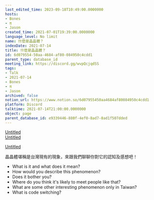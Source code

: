 ```yaml
---
last_edited_time: 2023-09-18T10:49:00.0000000
hosts:
- Bones
- π
- Jason
created_time: 2021-07-01T19:39:00.0000000
language_level: No limit
name: 什麼是晶晶體？
indexDate: 2021-07-14
title: 什麼是晶晶體？
id: 6d079554-50aa-4684-af80-084950c4cdd1
parent_type: database_id
meeting_link: https://discord.gg/wvpQcjqdSS
tags:
- Talk
- 2021-07-14
- Bones
- π
- Jason
archived: false
notion_url: https://www.notion.so/6d07955450aa4684af80084950c4cdd1
platform: Discord
talktime: 2021-07-14T21:00:00.0000000
object: page
parent_database_id: e9339446-880f-4ef0-8ad7-8ad1f507dded
---
```



[Untitled](https://www.notion.so/60226399bd024bf4bf588586f8013a21)   
[Untitled](https://www.notion.so/cb083fc4f0b7459aa5afe1900ef25a1f)   

[Untitled](https://www.notion.so/482e61b02b9c4456b2b4fe86bb7544c6)   




晶晶體堪稱是台灣現有的現象，來跟我們聊聊你對它的認知及感想吧！

   - What is it and what does it mean?
   - How would you describe this phenomenon?
   - Does it bother you?
   - Where do you think it's likely to meet people like that?
   - What are some other interesting phenomenon only in Taiwan?
   - What is code switching?



